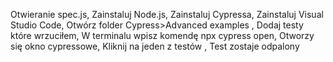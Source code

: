 Otwieranie  spec.js,
Zainstaluj  Node.js,
Zainstaluj  Cypressa,
Zainstaluj Visual Studio Code,
Otwórz folder Cypress>Advanced examples ,
Dodaj testy które wrzuciłem,
W terminalu wpisz komendę npx cypress open,
Otworzy się okno cypressowe,
Kliknij na jeden z testów ,
Test zostaje odpalony
